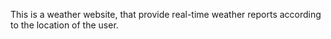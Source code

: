 This is a weather website, that provide real-time weather reports according to the location of the user.
